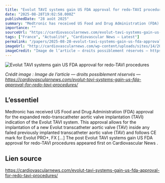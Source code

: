 ```yaml
---
title: "Evolut TAVI systems gain US FDA approval for redo-TAVI procedures"
date: "2025-08-28T19:02:58.000Z"
publishedDate: "28 août 2025"
summary: "Medtronic has received US Food and Drug Administration (FDA) approval for the expanded redo-transcatheter aortic valve implantation (TAVI) indication of the Evolut TAVI system. This approval allows for the implantation of a new Evolut transcatheter aortic valve (TAV) inside any failed previously implanted transcatheter aortic valve (TAV) and follows CE mark for Evolut PRO+, FX [&#8230;] The post Evolut TAVI systems gain US FDA approval for redo-TAVI procedures appeared first on Cardiovascular News ."
importance: ""
sourceUrl: "https://cardiovascularnews.com/evolut-tavi-systems-gain-us-fda-approval-for-redo-tavi-procedures/"
tags: ["France", "Actualité", "Cardiovascular News — Latest"]
permalink: "/papers/2025-08-28-evolut-tavi-systems-gain-us-fda-approval-for-redo-tavi-procedures"
imageUrl: "http://cardiovascularnews.com/wp-content/uploads/sites/14/2023/10/evolut-fx-system-prod-a-1-500px.png"
imageCredit: "Image de l’article — droits possiblement réservés — https://cardiovascularnews.com/evolut-tavi-systems-gain-us-fda-approval-for-redo-tavi-procedures/"
---
```


![Evolut TAVI systems gain US FDA approval for redo-TAVI procedures](http://cardiovascularnews.com/wp-content/uploads/sites/14/2023/10/evolut-fx-system-prod-a-1-500px.png)

*Crédit image : Image de l’article — droits possiblement réservés — https://cardiovascularnews.com/evolut-tavi-systems-gain-us-fda-approval-for-redo-tavi-procedures/*

## L’essentiel

Medtronic has received US Food and Drug Administration (FDA) approval for the expanded redo-transcatheter aortic valve implantation (TAVI) indication of the Evolut TAVI system. This approval allows for the implantation of a new Evolut transcatheter aortic valve (TAV) inside any failed previously implanted transcatheter aortic valve (TAV) and follows CE mark for Evolut PRO+, FX [&#8230;] The post Evolut TAVI systems gain US FDA approval for redo-TAVI procedures appeared first on Cardiovascular News .

## Lien source

https://cardiovascularnews.com/evolut-tavi-systems-gain-us-fda-approval-for-redo-tavi-procedures/
